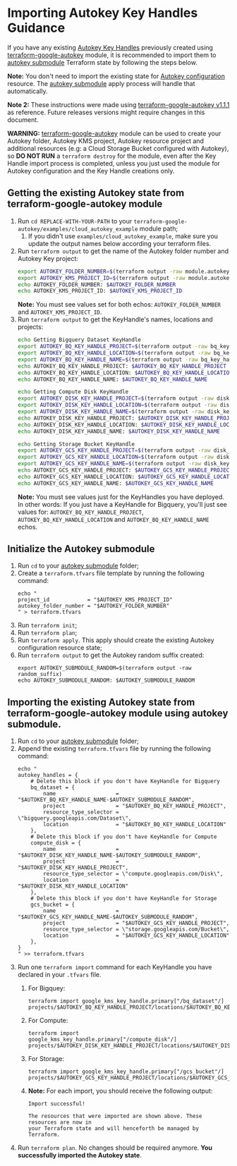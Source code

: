 # Importing Autokey Key Handles Guidance

If you have any existing [Autokey Key Handles](https://cloud.google.com/kms/docs/resource-hierarchy#key_handles) previously created using [terraform-google-autokey](https://registry.terraform.io/modules/GoogleCloudPlatform/autokey/google) module, it is recommended to import them to [autokey submodule](../modules/autokey/README.md) Terraform state by following the steps below.

**Note:** You don't need to import the existing state for [Autokey configuration](https://cloud.google.com/kms/docs/enable-autokey#enable-autokey-folder) resource. The [autokey submodule](../modules/autokey/README.md) apply process will handle that automatically.

**Note 2:** These instructions were made using [terraform-google-autokey v1.1.1](https://github.com/GoogleCloudPlatform/terraform-google-autokey/releases/tag/v1.1.1) as reference. Future releases versions might require changes in this document.

**WARNING:** [terraform-google-autokey](https://registry.terraform.io/modules/GoogleCloudPlatform/autokey/google) module can be used to create your Autokey folder, Autokey KMS project, Autokey resource project and additional resources (e.g: a Cloud Storage Bucket configured with Autokey), so **DO NOT RUN** a `terraform destroy` for the module, even after the Key Handle import process is completed, unless you just used the module for Autokey configuration and the Key Handle creations only.

## Getting the existing Autokey state from terraform-google-autokey module
1. Run `cd REPLACE-WITH-YOUR-PATH` to your `terraform-google-autokey/examples/cloud_autokey_example` module path;
   1. If you didn't use `examples/cloud_autokey_example`, make sure you update the output names below according your terraform files.
1. Run `terraform output` to get the name of the Autokey folder number and Autokey Key project:
    ```bash
    export AUTOKEY_FOLDER_NUMBER=$(terraform output -raw module.autokey.autokey_config | cut -d'/' -f2)
    export AUTOKEY_KMS_PROJECT_ID=$(terraform output -raw module.autokey.key_project_id)
    echo AUTOKEY_FOLDER_NUMBER: $AUTOKEY_FOLDER_NUMBER
    echo AUTOKEY_KMS_PROJECT_ID: $AUTOKEY_KMS_PROJECT_ID
    ```
    **Note:** You must see values set for both echos: `AUTOKEY_FOLDER_NUMBER` and `AUTOKEY_KMS_PROJECT_ID`.
1. Run `terraform output` to get the KeyHandle's names, locations and projects:
    ```bash
    echo Getting Bigquery Dataset KeyHandle
    export AUTOKEY_BQ_KEY_HANDLE_PROJECT=$(terraform output -raw bq_key_handle | cut -d'/' -f2
    export AUTOKEY_BQ_KEY_HANDLE_LOCATION=$(terraform output -raw bq_key_handle | cut -d'/' -f4
    export AUTOKEY_BQ_KEY_HANDLE_NAME=$(terraform output -raw bq_key_handle | cut -d'/' -f6
    echo AUTOKEY_BQ_KEY_HANDLE_PROJECT: $AUTOKEY_BQ_KEY_HANDLE_PROJECT
    echo AUTOKEY_BQ_KEY_HANDLE_LOCATION: $AUTOKEY_BQ_KEY_HANDLE_LOCATION
    echo AUTOKEY_BQ_KEY_HANDLE_NAME: $AUTOKEY_BQ_KEY_HANDLE_NAME

    echo Getting Compute Disk KeyHandle
    export AUTOKEY_DISK_KEY_HANDLE_PROJECT=$(terraform output -raw disk_key_handle | cut -d'/' -f2
    export AUTOKEY_DISK_KEY_HANDLE_LOCATION=$(terraform output -raw disk_key_handle | cut -d'/' -f4
    export AUTOKEY_DISK_KEY_HANDLE_NAME=$(terraform output -raw disk_key_handle | cut -d'/' -f6
    echo AUTOKEY_DISK_KEY_HANDLE_PROJECT: $AUTOKEY_DISK_KEY_HANDLE_PROJECT
    echo AUTOKEY_DISK_KEY_HANDLE_LOCATION: $AUTOKEY_DISK_KEY_HANDLE_LOCATION
    echo AUTOKEY_DISK_KEY_HANDLE_NAME: $AUTOKEY_DISK_KEY_HANDLE_NAME

    echo Getting Storage Bucket KeyHandle
    export AUTOKEY_GCS_KEY_HANDLE_PROJECT=$(terraform output -raw disk_key_handle | cut -d'/' -f2
    export AUTOKEY_GCS_KEY_HANDLE_LOCATION=$(terraform output -raw disk_key_handle | cut -d'/' -f4
    export AUTOKEY_GCS_KEY_HANDLE_NAME=$(terraform output -raw disk_key_handle | cut -d'/' -f6
    echo AUTOKEY_GCS_KEY_HANDLE_PROJECT: $AUTOKEY_GCS_KEY_HANDLE_PROJECT
    echo AUTOKEY_GCS_KEY_HANDLE_LOCATION: $AUTOKEY_GCS_KEY_HANDLE_LOCATION
    echo AUTOKEY_GCS_KEY_HANDLE_NAME: $AUTOKEY_GCS_KEY_HANDLE_NAME
    ```
    **Note:** You must see values just for the KeyHandles you have deployed. In other words: If you just have a KeyHandle for Bigquery, you'll just see values for: `AUTOKEY_BQ_KEY_HANDLE_PROJECT`, `AUTOKEY_BQ_KEY_HANDLE_LOCATION` and `AUTOKEY_BQ_KEY_HANDLE_NAME` echos.

## Initialize the Autokey submodule
1. Run `cd` to your [autokey submodule](../modules/autokey/README.md) folder;
1. Create a `terraform.tfvars` file template by running the following command:
    ``` shell
    echo "
    project_id            = "$AUTOKEY_KMS_PROJECT_ID"
    autokey_folder_number = "$AUTOKEY_FOLDER_NUMBER"
    " > terraform.tfvars
1. Run `terraform init`;
1. Run `terraform plan`;
1. Run `terraform apply`. This apply should create the existing Autokey configuration resource state;
1. Run `terraform output` to get the Autokey random suffix created:
    ``` shell
    export AUTOKEY_SUBMODULE_RANDOM=$(terraform output -raw random_suffix)
    echo AUTOKEY_SUBMODULE_RANDOM: $AUTOKEY_SUBMODULE_RANDOM
    ```

## Importing the existing Autokey state from terraform-google-autokey module using autokey submodule.
1. Run `cd` to your [autokey submodule](../modules/autokey/README.md) folder;
1. Append the existing `terraform.tfvars` file by running the following command:
    ``` shell
    echo "
    autokey_handles = {
        # Delete this block if you don't have KeyHandle for Bigquery
        bq_dataset = {
            name                   = "$AUTOKEY_BQ_KEY_HANDLE_NAME-$AUTOKEY_SUBMODULE_RANDOM",
            project                = "$AUTOKEY_BQ_KEY_HANDLE_PROJECT",
            resource_type_selector = \"bigquery.googleapis.com/Dataset\",
            location               = "$AUTOKEY_BQ_KEY_HANDLE_LOCATION"
        },
        # Delete this block if you don't have KeyHandle for Compute
        compute_disk = {
            name                   = "$AUTOKEY_DISK_KEY_HANDLE_NAME-$AUTOKEY_SUBMODULE_RANDOM",
            project                = "$AUTOKEY_DISK_KEY_HANDLE_PROJECT",
            resource_type_selector = \"compute.googleapis.com/Disk\",
            location               = "$AUTOKEY_DISK_KEY_HANDLE_LOCATION"
        },
        # Delete this block if you don't have KeyHandle for Storage
        gcs_bucket = {
            name                   = "$AUTOKEY_GCS_KEY_HANDLE_NAME-$AUTOKEY_SUBMODULE_RANDOM",
            project                = "$AUTOKEY_GCS_KEY_HANDLE_PROJECT",
            resource_type_selector = \"storage.googleapis.com/Bucket\",
            location               = "$AUTOKEY_GCS_KEY_HANDLE_LOCATION"
        },
    }
    " >> terraform.tfvars
    ```
1. Run one `terraform import` command for each KeyHandle you have declared in your `.tfvars` file.
    1. For Bigquey:
        ``` shell
        terraform import google_kms_key_handle.primary["/bq_dataset"/] projects/$AUTOKEY_BQ_KEY_HANDLE_PROJECT/locations/$AUTOKEY_BQ_KEY_HANDLE_LOCATION/keyHandles/$AUTOKEY_BQ_KEY_HANDLE_NAME-$AUTOKEY_SUBMODULE_RANDOM
        ```
    1. For Compute:
        ``` shell
        terraform import google_kms_key_handle.primary["/compute_disk"/] projects/$AUTOKEY_DISK_KEY_HANDLE_PROJECT/locations/$AUTOKEY_DISK_KEY_HANDLE_LOCATION/keyHandles/$AUTOKEY_DISK_KEY_HANDLE_NAME-$AUTOKEY_SUBMODULE_RANDOM
        ```
    1. For Storage:
        ``` shell
        terraform import google_kms_key_handle.primary["/gcs_bucket"/] projects/$AUTOKEY_GCS_KEY_HANDLE_PROJECT/locations/$AUTOKEY_GCS_KEY_HANDLE_LOCATION/keyHandles/$AUTOKEY_GCS_KEY_HANDLE_NAME-$AUTOKEY_SUBMODULE_RANDOM
        ```
    1. **Note:** For each import, you should receive the following output:

        ```
        Import successful!

        The resources that were imported are shown above. These resources are now in
        your Terraform state and will henceforth be managed by Terraform.
        ```
1. Run `terraform plan`. No changes should be required anymore. **You successfully imported the Autokey state**.
